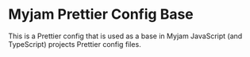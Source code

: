 # Myjam Prettier Config Base

This is a Prettier config that is used as a base in Myjam JavaScript (and TypeScript) projects Prettier config files.
